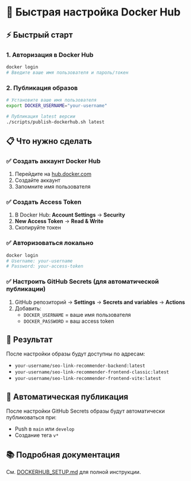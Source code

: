 # 🚀 Быстрая настройка Docker Hub

## ⚡ Быстрый старт

### 1. Авторизация в Docker Hub
```bash
docker login
# Введите ваше имя пользователя и пароль/токен
```

### 2. Публикация образов
```bash
# Установите ваше имя пользователя
export DOCKER_USERNAME="your-username"

# Публикация latest версии
./scripts/publish-dockerhub.sh latest
```

## 📋 Что нужно сделать

### ✅ Создать аккаунт Docker Hub
1. Перейдите на [hub.docker.com](https://hub.docker.com)
2. Создайте аккаунт
3. Запомните имя пользователя

### ✅ Создать Access Token
1. В Docker Hub: **Account Settings** → **Security**
2. **New Access Token** → **Read & Write**
3. Скопируйте токен

### ✅ Авторизоваться локально
```bash
docker login
# Username: your-username
# Password: your-access-token
```

### ✅ Настроить GitHub Secrets (для автоматической публикации)
1. GitHub репозиторий → **Settings** → **Secrets and variables** → **Actions**
2. Добавить:
   - `DOCKER_USERNAME` = ваше имя пользователя
   - `DOCKER_PASSWORD` = ваш access token

## 🎯 Результат

После настройки образы будут доступны по адресам:
- `your-username/seo-link-recommender-backend:latest`
- `your-username/seo-link-recommender-frontend-classic:latest`
- `your-username/seo-link-recommender-frontend-vite:latest`

## 🔄 Автоматическая публикация

После настройки GitHub Secrets образы будут автоматически публиковаться при:
- Push в `main` или `develop`
- Создание тега `v*`

## 📚 Подробная документация

См. [DOCKERHUB_SETUP.md](DOCKERHUB_SETUP.md) для полной инструкции. 